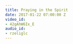 ```yaml
---
title: Praying in the Spirit
date: 2017-01-22 07:00:00 Z
video_id:
- 42gAhW6Ix_E
audio_id:
- rzeliglc
---
```


